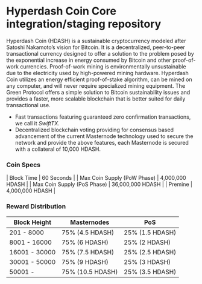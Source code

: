 Hyperdash Coin Core integration/staging repository
=================================================

Hyperdash Coin (HDASH) is a sustainable cryptocurrency modeled after Satoshi Nakamoto’s vision for Bitcoin. It is a decentralized, peer-to-peer transactional currency designed to offer a solution to the problem posed by the exponential increase in energy consumed by Bitcoin and other proof-of-work currencies. Proof-of-work mining is environmentally unsustainable due to the electricity used by high-powered mining hardware. Hyperdash Coin utilizes an energy efficient proof-of-stake algorithm, can be mined on any computer, and will never require specialized mining equipment. The Green Protocol offers a simple solution to Bitcoin sustainability issues and provides a faster, more scalable blockchain that is better suited for daily transactional use.

- Fast transactions featuring guaranteed zero confirmation transactions, we call it _SwiftTX_.
- Decentralized blockchain voting providing for consensus based advancement of the current Masternode
  technology used to secure the network and provide the above features, each Masternode is secured
  with a collateral of 10,000 HDASH.


### Coin Specs
| Block Time                  | 60 Seconds       |
| Max Coin Supply (PoW Phase) | 4,000,000 HDASH    |
| Max Coin Supply (PoS Phase) | 36,000,000 HDASH   |
| Premine                     | 4,000,000 HDASH    |

### Reward Distribution

| **Block Height**   | **Masternodes**  | **PoS**          
|--------------------|------------------|------------------
| 201 - 8000         | 75% (4.5 HDASH)    | 25% (1.5 HDASH)
| 8001 - 16000       | 75% (6 HDASH)      | 25% (2 HDASH)
| 16001 - 30000      | 75% (7.5 HDASH)    | 25% (2.5 HDASH)
| 30001 - 50000      | 75% (9 HDASH)      | 25% (3 HDASH)
| 50001 -            | 75% (10.5 HDASH)   | 25% (3.5 HDASH)
